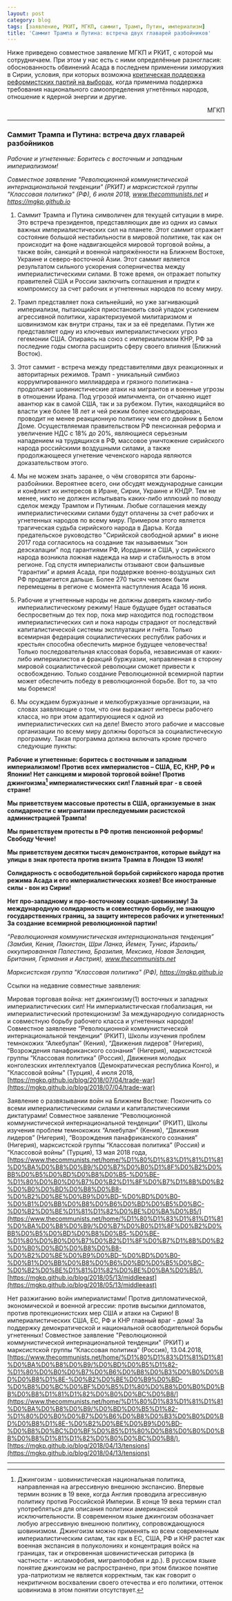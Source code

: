 ```yaml
---
layout: post
category: blog
tags: [заявление, РКИТ, МГКП, саммит, Трамп, Путин, империализм]
title: 'Саммит Трампа и Путина: встреча двух главарей разбойников'
---
```


Ниже приведено совместное заявление МГКП и РКИТ, с которой мы сотрудничаем. При этом у нас есть с ними определённые разногласия: обоснованность обвинений Асада в последнем применении химоружия в Сирии, условия, при которых возможна [критическая поддержка реформистских партий на выборах](https://mgkp.github.io/blog/2018/03/16/elections), когда применима поддержка требования национального самоопределения угнетённых народов, отношение к ядерной энергии и другие.

<p style="text-align: right;">МГКП</p>

<hr/>

### Саммит Трампа и Путина: встреча двух главарей разбойников

*Рабочие и угнетенные: Боритесь с восточным и западным империализмом!*

*Совместное заявление "Революционной коммунистической интернациональной тенденции" (РКИТ) и марксистской группы "Классовая политика" (РФ), 6 июля 2018, www.thecommunists.net и https://mgkp.github.io*

1. Саммит Трампа и Путина символичен для текущей ситуации в мире. Это встреча президентов, представляющих две из одних из самых важных империалистических сил на планете. Этот саммит отражает состояние большой нестабильности в мировой политике, так как он происходит на фоне надвигающейся мировой торговой войны, а также войн, санкций и военной напряжённости на Ближнем Востоке, Украине и северо-восточной Азии. Этот саммит является результатом сильного ускорения соперничества между империалистическими силами. В тоже время, он отражает попытку правителей США и России заключить соглашения и придти к компромиссу за счет рабочих и угнетенных народов по всему миру.

2. Трамп представляет пока сильнейший, но уже загнивающий империализм, пытающийся приостановить свой упадок усилением агрессивной политики, характеризуемой милитаризмом и шовинизмом как внутри страны, так и за её пределами. Путин же представляет одну из ключевых империалистических угроз гегемонии США. Опираясь на союз с империализмом КНР, РФ за последние годы смогла расширить сферу своего влияния (Ближний Восток). 

3. Этот саммит - встреча между представителями двух реакционных и авторитарных режимов. Трамп - уникальный симбиоз коррумпированного миллиардера и грязного политикана - продолжает шовинистические атаки на мигрантов и военные угрозы в отношении Ирана. Под угрозой импичмента, он отчаянно ищет авантюр как в самой США, так и за рубежом. Путин, находящийся во власти уже более 18 лет и чей режим более консолидирован, проводит не менее реакционную политику чем его двойник в Белом Доме. Осуществляемая правительством РФ пенсионная реформа и увеличение НДС с 18% до 20%, являющиеся серьезным нападением на трудящихся в РФ, массовое уничтожение сирийского народа российскими воздушными силами, а также продолжающееся угнетение чеченского народа являются доказательством этого. 

4. Мы не можем знать заранее, о чём сговорятся эти бароны-разбойники. Вероятнее всего, они обсудят международные санкции и конфликт их интересов в Иране, Сирии, Украине и КНДР. Тем не менее, никто не должен испытывать каких-либо иллюзий по поводу сделок между Трампом и Путиным. Любые соглашения между империалистическими силами будут оплачены за счет рабочих и угнетенных народов по всему миру. Примером этого является трагическая судьба сирийского народа в Даръа. Когда предательское руководство "Сирийской свободной армии" в июне 2017 года согласилось на создание так называемых “зон деэскалации” под гарантиями РФ, Иордании и США, у сирийского народа возникла ложная надежда на мир и стабильность в этом регионе. Год спустя империалисты отзывают свои фальшивые “гарантии” и армия Асада, при поддержке военно-воздушных сил РФ продвигается дальше. Более 270 тысяч человек были перемещены в регионе с момента наступления Асада 16 июня.

5. Рабочие и угнетенные народы не должны доверять какому-либо империалистическому режиму! Наше будущее будет оставаться беспросветным до тех пор, пока мир находится под господством империалистических сил и пока народы страдают от последствий капиталистической системы эксплуатации и гнёта. Только всемирная федерация социалистических республик рабочих и крестьян способна обеспечить мирное будущее человечества! Только последовательная классовая борьба, независимая от каких-либо империалистов и фракций буржуазии, направленная в сторону мировой социалистической революции сможет привести к освобождению. Только создание Революционной всемирной партии может обеспечить победу в революционной борьбе. Вот то, за что мы боремся!

6. Мы осуждаем буржуазные и мелкобуржуазные организации, на словах заявляющие о том, что они выражают интересы рабочего класса, но при этом адаптирующиеся к одной из империалистических сил на деле! Вместо этого рабочие и массовые организации по всему миру должны бороться за социалистическую программу. Такая программа должна включать кроме прочего следующие пункты:
     
**Рабочие и угнетенные: боритесь с восточным и западным империализмом! Против всех империалистов – США, ЕС, КНР, РФ и Японии! Нет санкциям и мировой торговой войне! Против джингоизма[^1] империалистических сил! Главный враг - в своей стране!**

**Мы приветствуем массовые протесты в США, организуемые в знак солидарности с мигрантами преследуемыми расистской администрацией Трампа!**

**Мы приветствуем протесты в РФ против пенсионной реформы! Свободу Чечне!**

**Мы приветствуем десятки тысяч демонстрантов, которые выйдут на улицы в знак протеста против визита Трампа в Лондон 13 июля!**

**Солидарность с освободительной борьбой сирийского народа против режима Асада и его империалистических хозяев! Все иностранные силы - вон из Сирии!**

**Нет про-западному и про-восточному социал-шовинизму! За международную солидарность и совместную борьбу, не знающую государственных границ, за защиту интересов рабочих и угнетенных! За создание всемирной революционной партии!**

*“Революционная коммунистическая интернациональная тенденция” (Замбия, Кения, Пакистан, Шри Ланка, Йемен, Тунис, Израиль/оккупированная Палестина, Бразилия, Мексика, Новая Зеландия, Британия, Германия и Австрия), www.thecommunists.net*
     
*Марксистская группа "Kлассовая политика" (РФ), https://mgkp.github.io*

Ссылки на недавние совместные заявления:

Мировая торговая война: нет джингоизму(1) восточных и западных империалистических сил!
Ни империалистическая глобализация, ни империалистический протекционизм! За международную солидарность и совместную борьбу рабочего класса и угнетенных народов! 
Совместное заявление “Революционной коммунистической интернациональной тенденции” (РКИТ), Школы изучения проблем темнокожих “Алкебулан” (Кения), “Движения лидеров” (Нигерия), “Возрождения панафриканского сознания” (Нигерия), марксистской группы “Классовая политика” (Россия), Движения молодых конголезских интеллектуалов (Демократическая республика Конго), и "Классовой войны" (Турция), 4 июля 2018, [https://mgkp.github.io/blog/2018/07/04/trade-war](https://mgkp.github.io/blog/2018/07/04/trade-war)

Заявление о развязывании войн на Ближнем Востоке: Покончить со всеми империалистическими силами и капиталистическими диктатурами!
Совместное заявление “Революционной коммунистической интернациональной тенденции” (РКИТ), Школы изучения проблем темнокожих “Алкебулан” (Кения),    “Движения лидеров” (Нигерия), “Возрождения панафриканского сознания” (Нигерия), марксистской группы “Классовая политика” (Россия) и “Классовой войны” (Турция), 13 мая 2018 года, [https://www.thecommunists.net/home/%D1%80%D1%83%D1%81%D1%81%D0%BA%D0%B8%D0%B9/%D0%B7%D0%B0%D1%8F%D0%B2%D0%BB%D0%B5%D0%BD%D0%B8%D0%B5-%D0%BE-%D1%80%D0%B0%D0%B7%D0%B2%D1%8F%D0%B7%D1%8B%D0%B2%D0%B0%D0%BD%D0%B8%D0%B8-%D0%B2%D0%BE%D0%B9%D0%BD-%D0%BD%D0%B0-%D0%B1%D0%BB%D0%B8%D0%B6%D0%BD%D0%B5%D0%BC-%D0%B2%D0%BE%D1%81%D1%82%D0%BE%D0%BA%D0%B5/](https://www.thecommunists.net/home/%D1%80%D1%83%D1%81%D1%81%D0%BA%D0%B8%D0%B9/%D0%B7%D0%B0%D1%8F%D0%B2%D0%BB%D0%B5%D0%BD%D0%B8%D0%B5-%D0%BE-%D1%80%D0%B0%D0%B7%D0%B2%D1%8F%D0%B7%D1%8B%D0%B2%D0%B0%D0%BD%D0%B8%D0%B8-%D0%B2%D0%BE%D0%B9%D0%BD-%D0%BD%D0%B0-%D0%B1%D0%BB%D0%B8%D0%B6%D0%BD%D0%B5%D0%BC-%D0%B2%D0%BE%D1%81%D1%82%D0%BE%D0%BA%D0%B5/), [https://mgkp.github.io/blog/2018/05/13/middleeast](https://mgkp.github.io/blog/2018/05/13/middleeast)

Нет разжиганию войн империалистами! Против дипломатической, экономической и военной агрессии: против высылки дипломатов, против протекционистских мер США и атаки на Сирию! В империалистических США, ЕС, РФ и КНР главный враг - дома! За поддержку демократической и национальной освободительной борьбы угнетенных! Совместное заявление "Революционной коммунистической интернациональной тенденции" (РКИТ) и марксистской группы “Классовая политика” (Россия), 13.04.2018, [https://www.thecommunists.net/home/%D1%80%D1%83%D1%81%D1%81%D0%BA%D0%B8%D0%B9/%D0%BD%D0%B5%D1%82-%D1%80%D0%B0%D0%B7%D0%B6%D0%B8%D0%B3%D0%B0%D0%BD%D0%B8%D1%8E-%D0%B2%D0%BE%D0%B9%D0%BD-%D0%B8%D0%BC%D0%BF%D0%B5%D1%80%D0%B8%D0%B0%D0%BB%D0%B8%D1%81%D1%82%D0%B0%D0%BC%D0%B8/](https://www.thecommunists.net/home/%D1%80%D1%83%D1%81%D1%81%D0%BA%D0%B8%D0%B9/%D0%BD%D0%B5%D1%82-%D1%80%D0%B0%D0%B7%D0%B6%D0%B8%D0%B3%D0%B0%D0%BD%D0%B8%D1%8E-%D0%B2%D0%BE%D0%B9%D0%BD-%D0%B8%D0%BC%D0%BF%D0%B5%D1%80%D0%B8%D0%B0%D0%BB%D0%B8%D1%81%D1%82%D0%B0%D0%BC%D0%B8/), [https://mgkp.github.io/blog/2018/04/13/tensions](https://mgkp.github.io/blog/2018/04/13/tensions)

<hr/>

[^1]: Джингоизм - шовинистическая национальная политика, направленная на агрессивную внешнюю экспансию. Впервые термин возник в 19 веке, когда Англия проводила агрессивную политику против Российской Империи. В конце 19 века термин стал употребляться для описания политики американской исключительности. В современном языке джингоизм обозначает любую агрессивную внешнюю политику, сопровождающуюся шовинизмом. Джингоизм можно применять ко всем современным империалистическим силам, так как в ЕС, США, РФ и КНР растет как военная экспансия в полуколониях и концентрация войск на границах, так и откровенная шовинистическая риторика (в частности - исламофобия, мигрантофобия и др.). В русском языке понятие джингоизм не распространено, при этом близкое понятие ура-патриотизм не является корректным, так как говорит о некритичном восхвалении своего отечества и его политики, оттенок шовинизма в этом понятии отсутствует.

